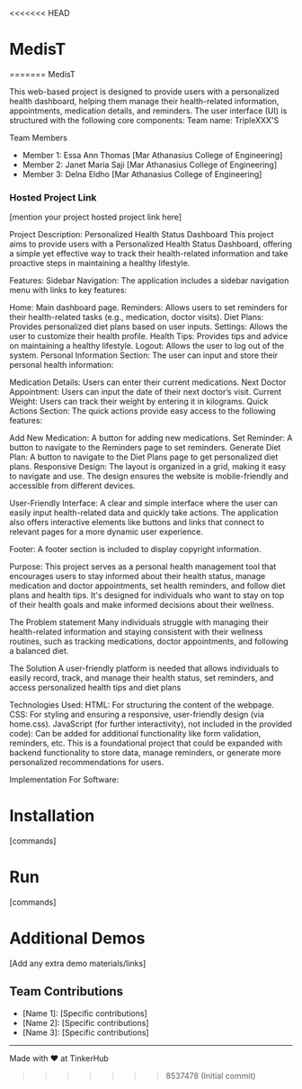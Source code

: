 <<<<<<< HEAD
# MedisT
=======
MedisT

This web-based project is designed to provide users with a personalized health dashboard, helping them manage their health-related information, appointments, medication details, and reminders. The user interface (UI) is structured with the following core components:
Team name: TripleXXX'S


Team Members
- Member 1: Essa Ann Thomas [Mar Athanasius College of Engineering]
- Member 2: Janet Maria Saji [Mar Athanasius College of Engineering]
- Member 3: Delna Eldho [Mar Athanasius College of Engineering]

### Hosted Project Link
[mention your project hosted project link here]


Project Description: Personalized Health Status Dashboard
This project aims to provide users with a Personalized Health Status Dashboard, offering a simple yet effective way to track their health-related information and take proactive steps in maintaining a healthy lifestyle.

Features:
Sidebar Navigation: The application includes a sidebar navigation menu with links to key features:

Home: Main dashboard page.
Reminders: Allows users to set reminders for their health-related tasks (e.g., medication, doctor visits).
Diet Plans: Provides personalized diet plans based on user inputs.
Settings: Allows the user to customize their health profile.
Health Tips: Provides tips and advice on maintaining a healthy lifestyle.
Logout: Allows the user to log out of the system.
Personal Information Section: The user can input and store their personal health information:

Medication Details: Users can enter their current medications.
Next Doctor Appointment: Users can input the date of their next doctor’s visit.
Current Weight: Users can track their weight by entering it in kilograms.
Quick Actions Section: The quick actions provide easy access to the following features:

Add New Medication: A button for adding new medications.
Set Reminder: A button to navigate to the Reminders page to set reminders.
Generate Diet Plan: A button to navigate to the Diet Plans page to get personalized diet plans.
Responsive Design: The layout is organized in a grid, making it easy to navigate and use. The design ensures the website is mobile-friendly and accessible from different devices.

User-Friendly Interface: A clear and simple interface where the user can easily input health-related data and quickly take actions. The application also offers interactive elements like buttons and links that connect to relevant pages for a more dynamic user experience.

Footer: A footer section is included to display copyright information.

Purpose:
This project serves as a personal health management tool that encourages users to stay informed about their health status, manage medication and doctor appointments, set health reminders, and follow diet plans and health tips. It's designed for individuals who want to stay on top of their health goals and make informed decisions about their wellness.



 The Problem statement
Many individuals struggle with managing their health-related information and staying consistent with their wellness routines, such as tracking medications, doctor appointments, and following a balanced diet.

The Solution
 A user-friendly platform is needed that allows individuals to easily record, track, and manage their health status, set reminders, and access personalized health tips and diet plans

Technologies Used:
HTML: For structuring the content of the webpage.
CSS: For styling and ensuring a responsive, user-friendly design (via home.css).
JavaScript (for further interactivity), not included in the provided code): Can be added for additional functionality like form validation, reminders, etc.
This is a foundational project that could be expanded with backend functionality to store data, manage reminders, or generate more personalized recommendations for users.

Implementation
For Software:
# Installation
[commands]

# Run
[commands]




# Additional Demos
[Add any extra demo materials/links]

## Team Contributions
- [Name 1]: [Specific contributions]
- [Name 2]: [Specific contributions]
- [Name 3]: [Specific contributions]

---
Made with ❤️ at TinkerHub
>>>>>>> 8537478 (Initial commit)
